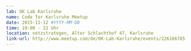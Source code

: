 ```yaml
---
lab: OK Lab Karlsruhe
name: Code for Karlsruhe Meetup
date: 2015-11-12 #YYYY-MM-DD
time: 19:00 - 22 Uhr
location: netzstrategen, Alter Schlachthof 47, Karlsruhe
link-url: http://www.meetup.com/de/OK-Lab-Karlsruhe/events/226166785
---
```

